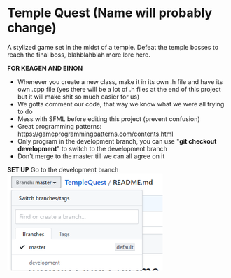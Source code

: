 # Temple Quest (Name will probably change)

A stylized game set in the midst of a temple. Defeat the temple bosses to reach the final boss, blahblahblah more lore here.

**FOR KEAGEN AND EINON**
- Whenever you create a new class, make it in its own .h file and have its own .cpp file (yes there will be a lot of .h files at the end of this project but it will make shit so much easier for us)
- We gotta comment our code, that way we know what we were all trying to do 
- Mess with SFML before editing this project (prevent confusion)
- Great programming patterns: https://gameprogrammingpatterns.com/contents.html
- Only program in the development branch, you can use "**git checkout development**" to switch to the development branch
- Don't merge to the master till we can all agree on it

**SET UP**
Go to the development branch
![](images/Capture.PNG)
